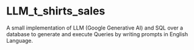 # LLM_t_shirts_sales
A small implementation of LLM (Google Generative AI) and SQL over a database to generate and execute Queries by writing prompts in English Language.

